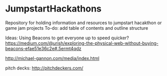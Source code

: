 # JumpstartHackathons
Repository for holding information and resources to jumpstart hacakthon or game jam projects
 To-do: add table of contents and outline structure
 
 
 
 
 Ideas: Using Beacons to get everyone up to speed quicker? https://medium.com/@urish/exploring-the-physical-web-without-buying-beacons-efae51e36c2e#.5ermt4qdz
 
 http://michael-gannon.com/media/index.html
 
 pitch decks: http://pitchdeckers.com/
 
 
 
 
 
 
 
 
